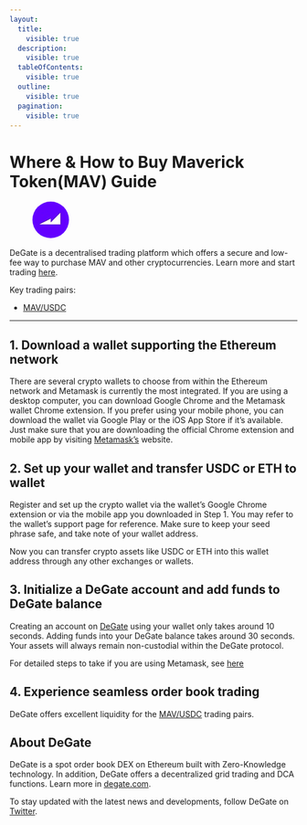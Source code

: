 ```yaml
---
layout:
  title:
    visible: true
  description:
    visible: true
  tableOfContents:
    visible: true
  outline:
    visible: true
  pagination:
    visible: true
---
```


# Where & How to Buy Maverick Token(MAV) Guide

<figure><img src="../.gitbook/assets/mav_0x7448c7456a97769f6cd04f1e83a4a23ccdc46abd1711367647361.jpg" alt="MAV" width="64" style="border-radius: 50%;"><figcaption></figcaption></figure>

DeGate is a decentralised trading platform which offers a secure and low-fee way to purchase MAV and other cryptocurrencies. Learn more and start trading [here](https://app.degate.com/trade/USDC/0x7448c7456a97769f6cd04f1e83a4a23ccdc46abd?utm_source=howtobuy).&#x20;

Key trading pairs:

* [MAV/USDC](https://app.degate.com/trade/USDC/0x7448c7456a97769f6cd04f1e83a4a23ccdc46abd?utm_source=howtobuy)

***

## 1. Download a wallet supporting the Ethereum network

There are several crypto wallets to choose from within the Ethereum network and Metamask is currently the most integrated. If you are using a desktop computer, you can download Google Chrome and the Metamask wallet Chrome extension. If you prefer using your mobile phone, you can download the wallet via Google Play or the iOS App Store if it’s available. Just make sure that you are downloading the official Chrome extension and mobile app by visiting [Metamask’s](https://metamask.io/) website.

## 2. Set up your wallet and transfer USDC or ETH to wallet

Register and set up the crypto wallet via the wallet’s Google Chrome extension or via the mobile app you downloaded in Step 1. You may refer to the wallet’s support page for reference. Make sure to keep your seed phrase safe, and take note of your wallet address.&#x20;

Now you can transfer crypto assets like USDC or ETH into this wallet address through any other exchanges or wallets.

## 3. Initialize a DeGate account and add funds to DeGate balance

Creating an account on [DeGate](https://app.degate.com/?utm_source=MAV_howtobuy) using your wallet only takes around 10 seconds. Adding funds into your DeGate balance takes around 30 seconds. Your assets will always remain non-custodial within the DeGate protocol.

For detailed steps to take if you are using Metamask, see [here](https://docs.degate.com/v/product_en/main-features/wallet-connectivity/metamask)

## 4. Experience seamless order book trading

DeGate offers excellent liquidity for the [MAV/USDC](https://app.degate.com/trade/USDC/0x7448c7456a97769f6cd04f1e83a4a23ccdc46abd?utm_source=howtobuy) trading pairs.&#x20;

## About DeGate

DeGate is a spot order book DEX on Ethereum built with Zero-Knowledge technology. In addition, DeGate offers a decentralized grid trading and DCA functions.  Learn more in [degate.com](https://degate.com/?utm_source=MAV_howtobuy).

To stay updated with the latest news and developments, follow DeGate on [Twitter](https://twitter.com/degatedex).
